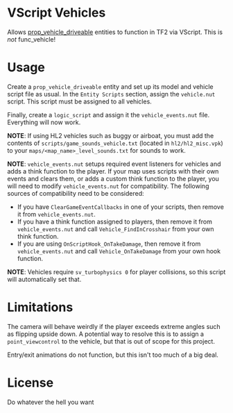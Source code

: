 # VScript Vehicles
Allows [prop_vehicle_driveable](https://developer.valvesoftware.com/wiki/Prop_vehicle_driveable) entities to function in TF2 via VScript.
This is *not* func_vehicle!

# Usage
Create a `prop_vehicle_driveable` entity and set up its model and vehicle script file as usual.
In the `Entity Scripts` section, assign the `vehicle.nut` script. This script must be assigned to all vehicles.
 
Finally, create a `logic_script` and assign it the `vehicle_events.nut` file. Everything will now work.

**NOTE**: If using HL2 vehicles such as buggy or airboat, you must add the contents of `scripts/game_sounds_vehicle.txt` (located in `hl2/hl2_misc.vpk`) to your `maps/<map_name>_level_sounds.txt` for sounds to work.

**NOTE**: `vehicle_events.nut` setups required event listeners for vehicles and adds a think function to the player.
If your map uses scripts with their own events and clears them, or adds a custom think function to the player, you will need to modify `vehicle_events.nut` for compatibility.
The following sources of compatibility need to be considered:
- If you have `ClearGameEventCallbacks` in one of your scripts, then remove it from `vehicle_events.nut`.
- If you have a think function assigned to players, then remove it from `vehicle_events.nut` and call `Vehicle_FindInCrosshair` from your own think function.
- If you are using `OnScriptHook_OnTakeDamage`, then remove it from `vehicle_events.nut` and call `Vehicle_OnTakeDamage` from your own hook function. 

**NOTE**: Vehicles require `sv_turbophysics 0` for player collisions, so this script will automatically set that.

# Limitations
The camera will behave weirdly if the player exceeds extreme angles such as flipping upside down. 
A potential way to resolve this is to assign a `point_viewcontrol` to the vehicle, but that is out of scope for this project.

Entry/exit animations do not function, but this isn't too much of a big deal.

# License
Do whatever the hell you want